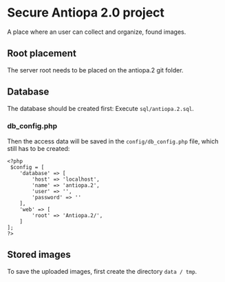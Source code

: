 # Secure Antiopa 2.0 project
A place where an user can collect and organize, found images.

## Root placement
The server root needs to be placed on the antiopa.2 git folder.

## Database
The database should be created first:
Execute `sql/antiopa.2.sql`.

### db_config.php
Then the access data will be saved in the `config/db_config.php` file, which still has to be created:
```
<?php
 $config = [
    'database' => [
        'host' => 'localhost',
        'name' => 'antiopa.2',
        'user' => '',
        'password' => ''
    ],
    'web' => [
        'root' => 'Antiopa.2/',
    ]
];
?>
```

## Stored images
To save the uploaded images, first create the directory `data / tmp`.
